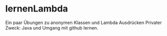 # lernenLambda
Ein paar Übungen zu anonymen Klassen und Lambda Ausdrücken
Privater Zweck: Java und Umgang mit github lernen.
